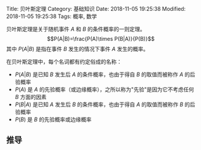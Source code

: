 Title: 贝叶斯定理
Category: 基础知识
Date: 2018-11-05 19:25:38
Modified: 2018-11-05 19:25:38
Tags: 概率, 数学

贝叶斯定理是关于随机事件 $A$ 和 $B$ 的条件概率的一则定理。
$$P(A|B)=\frac{P(A)\times P(B|A)}{P(B)}$$
其中 $P(A|B)$ 是指在事件 $B$ 发生的情况下事件 $A$ 发生的概率。

在贝叶斯定理中，每个名词都有约定俗成的名称：

- $P(A|B)$ 是已知 $B$ 发生后 $A$ 的条件概率，也由于得自 $B$ 的取值而被称作 $A$ 的后验概率
- $P(A)$ 是 $A$ 的先验概率（或边缘概率），之所以称为"先验"是因为它不考虑任何 $B$ 方面的因素
- $P(B|A)$ 是已知 $A$ 发生后 $B$ 的条件概率，也由于得自 $A$ 的取值而被称作 $B$ 的后验概率
- $P(B)$ 是 $B$ 的先验概率或边缘概率

## 推导
